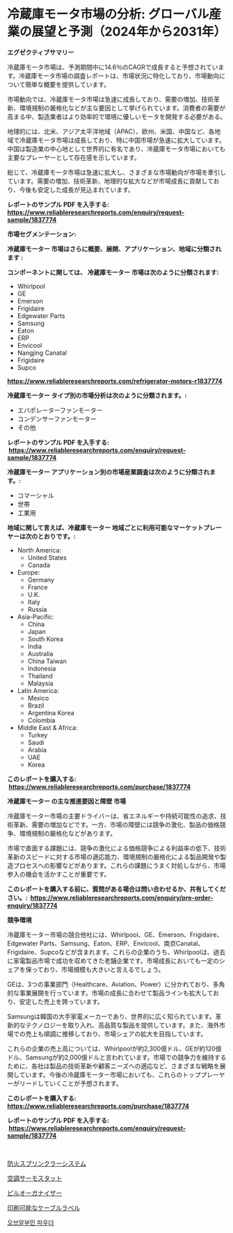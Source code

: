 <p><h1>冷蔵庫モータ市場の分析: グローバル産業の展望と予測（2024年から2031年）</h1></p><p><strong>エグゼクティブサマリー</strong></p>
<p><p>冷蔵庫モータ市場は、予測期間中に14.6％のCAGRで成長すると予想されています。冷蔵庫モータ市場の調査レポートは、市場状況に特化しており、市場動向について簡単な概要を提供しています。</p><p>市場動向では、冷蔵庫モータ市場は急速に成長しており、需要の増加、技術革新、環境規制の厳格化などが主な要因として挙げられています。消費者の需要が高まる中、製造業者はより効率的で環境に優しいモータを開発する必要がある。</p><p>地理的には、北米、アジア太平洋地域（APAC）、欧州、米国、中国など、各地域で冷蔵庫モータ市場は成長しており、特に中国市場が急速に拡大しています。中国は製造業の中心地として世界的に有名であり、冷蔵庫モータ市場においても主要なプレーヤーとして存在感を示しています。</p><p>総じて、冷蔵庫モータ市場は急速に拡大し、さまざまな市場動向が市場を牽引しています。需要の増加、技術革新、地理的な拡大などが市場成長に貢献しており、今後も安定した成長が見込まれています。</p></p>
<p><strong>レポートのサンプル PDF を入手する: <a href="https://www.reliableresearchreports.com/enquiry/request-sample/1837774">https://www.reliableresearchreports.com/enquiry/request-sample/1837774</a></strong></p>
<p><strong>市場セグメンテーション:</strong></p>
<p><strong> 冷蔵庫モーター 市場はさらに概要、展開、アプリケーション、地域に分類されます :</strong></p>
<p><strong>コンポーネントに関しては、 冷蔵庫モーター 市場は次のように分類されます: &nbsp;</strong></p>
<p><ul><li>Whirlpool</li><li>GE</li><li>Emerson</li><li>Frigidaire</li><li>Edgewater Parts</li><li>Samsung</li><li>Eaton</li><li>ERP</li><li>Envicool</li><li>Nangjing Canatal</li><li>Frigidaire</li><li>Supco</li></ul></p>
<p><strong><a href="https://www.reliableresearchreports.com/refrigerator-motors-r1837774">https://www.reliableresearchreports.com/refrigerator-motors-r1837774</a></strong></p>
<p><strong> 冷蔵庫モーター タイプ別の市場分析は次のように分類されます。:</strong></p>
<p><ul><li>エバポレーターファンモーター</li><li>コンデンサーファンモーター</li><li>その他</li></ul></p>
<p><strong>レポートのサンプル PDF を入手する: &nbsp;<a href="https://www.reliableresearchreports.com/enquiry/request-sample/1837774">https://www.reliableresearchreports.com/enquiry/request-sample/1837774</a></strong></p>
<p><strong> 冷蔵庫モーター アプリケーション別の市場産業調査は次のように分類されます。:</strong></p>
<p><ul><li>コマーシャル</li><li>世帯</li><li>工業用</li></ul></p>
<p><strong>地域に関して言えば、冷蔵庫モーター 地域ごとに利用可能なマーケットプレーヤーは次のとおりです。:</strong></p>
<p><ul>
    <li>
        North America:
        <ul>
            <li>United States</li>
            <li>Canada</li>
        </ul>
    </li>
    <li>
        Europe:
        <ul>
            <li>Germany</li>
            <li>France</li>
            <li>U.K.</li>
            <li>Italy</li>
            <li>Russia</li>
        </ul>
    </li>
    <li>
        Asia-Pacific:
        <ul>
            <li>China</li>
            <li>Japan</li>
            <li>South Korea</li>
            <li>India</li>
            <li>Australia</li>
            <li>China Taiwan</li>
            <li>Indonesia</li>
            <li>Thailand</li>
            <li>Malaysia</li>
        </ul>
    </li>
    <li>
        Latin America:
        <ul>
            <li>Mexico</li>
            <li>Brazil</li>
            <li>Argentina Korea</li>
            <li>Colombia</li>
        </ul>
    </li>
    <li>
        Middle East & Africa:
        <ul>
            <li>Turkey</li>
            <li>Saudi</li>
            <li>Arabia</li>
            <li>UAE</li>
            <li>Korea</li>
        </ul>
    </li>
    </ul></p>
<p><strong>このレポートを購入する: &nbsp;<a href="https://www.reliableresearchreports.com/purchase/1837774">https://www.reliableresearchreports.com/purchase/1837774</a></strong></p>
<p><strong>冷蔵庫モーター の主な推進要因と障壁 市場</strong></p>
<p><p>冷蔵庫モーター市場の主要ドライバーは、省エネルギーや持続可能性の追求、技術革新、需要の増加などです。一方、市場の障壁には競争の激化、製品の価格競争、環境規制の厳格化などがあります。</p><p>市場で直面する課題には、競争の激化による価格競争による利益率の低下、技術革新のスピードに対する市場の適応能力、環境規制の厳格化による製品開発や製造プロセスへの影響などがあります。これらの課題にうまく対処しながら、市場参入の機会を活かすことが重要です。</p></p>
<p><strong>このレポートを購入する前に、質問がある場合は問い合わせるか、共有してください。:&nbsp; <a href="https://www.reliableresearchreports.com/enquiry/pre-order-enquiry/1837774">https://www.reliableresearchreports.com/enquiry/pre-order-enquiry/1837774</a></strong></p>
<p><strong>競争環境</strong></p>
<p><p>冷蔵庫モーター市場の競合他社には、Whirlpool、GE、Emerson、Frigidaire、Edgewater Parts、Samsung、Eaton、ERP、Envicool、南京Canatal、Frigidaire、Supcoなどが含まれます。これらの企業のうち、Whirlpoolは、過去に家電製品市場で成功を収めてきた老舗企業です。市場成長においても一定のシェアを保っており、市場規模も大きいと言えるでしょう。</p><p>GEは、3つの事業部門（Healthcare、Aviation、Power）に分かれており、多角的な事業展開を行っています。市場の成長に合わせて製品ラインも拡大しており、安定した売上を誇っています。</p><p>Samsungは韓国の大手家電メーカーであり、世界的に広く知られています。革新的なテクノロジーを取り入れ、高品質な製品を提供しています。また、海外市場での売上も順調に推移しており、市場シェアの拡大を目指しています。</p><p>これらの企業の売上高については、Whirlpoolが約2,300億ドル、GEが約120億ドル、Samsungが約2,000億ドルと言われています。市場での競争力を維持するために、各社は製品の技術革新や顧客ニーズへの適応など、さまざまな戦略を展開しています。今後の冷蔵庫モーター市場においても、これらのトッププレーヤーがリードしていくことが予想されます。</p></p>
<p><strong>このレポートを購入する: &nbsp; <a href="https://www.reliableresearchreports.com/purchase/1837774">https://www.reliableresearchreports.com/purchase/1837774</a></strong></p>
<p><strong>レポートのサンプル PDF を入手する: &nbsp;<a href="https://www.reliableresearchreports.com/enquiry/request-sample/1837774">https://www.reliableresearchreports.com/enquiry/request-sample/1837774</a></strong><strong></strong></p>
<p>&nbsp;</p>
<p><p><a href="https://medium.com/@zackaryhalvorson2023/%E7%81%AB%E7%81%BD%E9%98%B2%E5%BE%A1%E6%95%A3%E6%B0%B4%E3%82%B7%E3%82%B9%E3%83%86%E3%83%A0%E5%B8%82%E5%A0%B4%E5%B1%95%E6%9C%9B-%E6%A5%AD%E7%95%8C%E6%A6%82%E8%A6%81%E3%81%A8%E4%BA%88%E6%B8%AC-2024%E5%B9%B4%E3%81%8B%E3%82%892031%E5%B9%B4-aad7d56492cb">防火スプリンクラーシステム</a></p><p><a href="https://medium.com/@rylanaufman56456/hvac%E3%82%B5%E3%83%BC%E3%83%A2%E3%82%B9%E3%82%BF%E3%83%83%E3%83%88%E5%B8%82%E5%A0%B4%E3%81%AE%E6%B4%9E%E5%AF%9F-%E5%B8%82%E5%A0%B4%E5%8B%95%E5%90%91-%E6%88%90%E9%95%B7-2024%E5%B9%B4%E3%81%8B%E3%82%892031%E5%B9%B4%E3%81%BE%E3%81%A7%E3%81%AE%E4%BA%88%E6%B8%AC-6d32c99fba3f">空調サーモスタット</a></p><p><a href="https://github.com/Calvi3ynJerde867/Market-Research-Report-List-1/blob/main/556195521140.md">ピルオーガナイザー</a></p><p><a href="https://github.com/JacksonWiza1924/Market-Research-Report-List-1/blob/main/461414921141.md">印刷可能なケーブルラベル</a></p><p><a href="https://github.com/RichardLueilwitz787/Market-Research-Report-List-1/blob/main/555684219704.md">오브알부민 파우더</a></p></p>